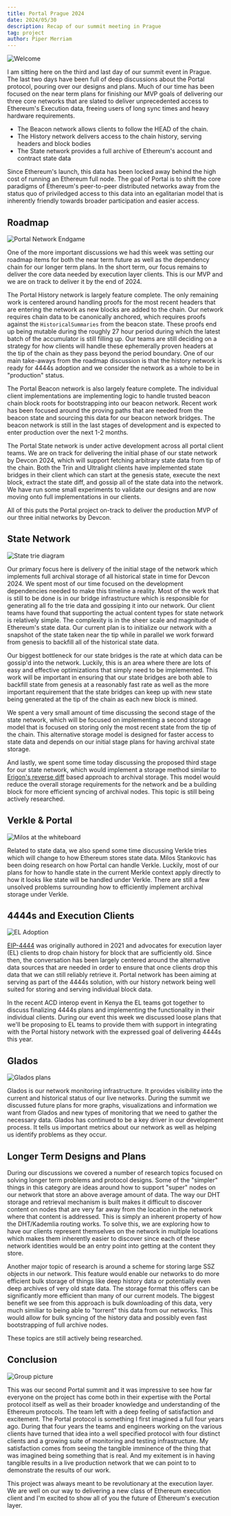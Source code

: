 ```yaml
---
title: Portal Prague 2024
date: 2024/05/30
description: Recap of our summit meeting in Prague
tag: project
author: Piper Merriam
---
```


![Welcome](../../public/images/2024-prague-welcome.jpeg)

I am sitting here on the third and last day of our summit event in Prague.  The
last two days have been full of deep discussions about the Portal protocol,
pouring over our designs and plans.  Much of our time has been focused on the
near term plans for finishing our MVP goals of delivering our three core
networks that are slated to deliver unprecedented access to Ethereum's
Execution data, freeing users of long sync times and heavy hardware
requirements.

- The Beacon network allows clients to follow the HEAD of the chain.
- The History network delivers access to the chain history, serving headers and block bodies
- The State network provides a full archive of Ethereum's account and contract state data

Since Ethereum's launch, this data has been locked away behind the high cost of
running an Ethereum full node.  The goal of Portal is to shift the core
paradigms of Ethereum's peer-to-peer distributed networks away from the status
quo of priviledged access to this data into an egalitarian model that is
inherently friendly towards broader participation and easier access.  

## Roadmap

![Portal Network Endgame](../../public/images/2024-prague-endgame-portal.jpeg)

One of the more important discussions we had this week was setting our roadmap
items for both the near term future as well as the dependency chain for our
longer term plans.  In the short term, our focus remains to deliver the core
data needed by execution layer clients.  This is our MVP and we are on track to
deliver it by the end of 2024.

The Portal History network is largely feature complete.  The only remaining work is
centered around handling proofs for the most recent headers that are entering
the network as new blocks are added to the chain.  Our network requires chain
data to be canonically anchored, which requires proofs against the
`HistoricalSummaries` from the beacon state.  These proofs end up being mutable
during the roughly 27 hour period during which the latest batch of the
accumulator is still filling up.  Our teams are still deciding on a strategy
for how clients will handle these ephemerally proven headers at the tip of the
chain as they pass beyond the period boundary. One of our main take-aways from
the roadmap discussion is that the history network is ready for 4444s adoption
and we consider the network as a whole to be in "production" status.

The Portal Beacon network is also largely feature complete. The individual client
implementations are implementing logic to handle trusted beacon chain block
roots for bootstrapping into our beacon network. Recent work has been focused
around the proving paths that are needed from the beacon state and sourcing
this data for our beacon network bridges.  The beacon network is still in the
last stages of development and is expected to enter production over the next
1-2 months.

The Portal State network is under active development across all portal client
teams. We are on track for delivering the initial phase of our state network by
Devcon 2024, which will support fetching arbitrary state data from tip of the
chain. Both the Trin and Ultralight clients have implemented state bridges in
their client which can start at the genesis state, execute the next block,
extract the state diff, and gossip all of the state data into the network. We
have run some small experiments to validate our designs and are now moving onto
full implementations in our clients.

All of this puts the Portal project on-track to deliver the production MVP of
our three initial networks by Devcon.

## State Network

![State trie diagram](../../public/images/2024-prague-state-diagram.jpeg)

Our primary focus here is delivery of the initial stage of the network which
implements full archival storage of all historical state in time for Devcon
2024. We spent most of our time focused on the development dependencies needed
to make this timeline a reality. Most of the work that is still to be done is
in our bridge infrastructure which is responsible for generating all fo the
trie data and gossiping it into our network. Our client teams have found that
supporting the actual content types for state network is relatively simple. The
complexity is in the sheer scale and magnitude of Ethereum's state data.  Our
current plan is to initialize our network with a snapshot of the state taken
near the tip while in parallel we work forward from genesis to backfill all of
the historical state data.

Our biggest bottleneck for our state bridges is the rate at which data can be
gossip'd into the network.  Luckily, this is an area where there are lots of
easy and effective optimizations that simply need to be implemented.  This work
will be important in ensuring that our state bridges are both able to backfill
state from genesis at a reasonably fast rate as well as the more important
requirement that the state bridges can keep up with new state being generated
at the tip of the chain as each new block is mined.

We spent a very small amount of time discussing the second stage of the state
network, which will be focused on implementing a second storage model that is
focused on storing only the most recent state from the tip of the chain. This
alternative storage model is designed for faster access to state data and
depends on our initial stage plans for having archival state storage.

And lastly, we spent some time today discussing the proposed third stage for
our state network, which would implement a storage method similar to [Erigon's
reverse
diff](https://github.com/ledgerwatch/erigon/blob/main/docs/programmers_guide/db_walkthrough.MD)
based approach to archival storage.  This model would reduce the overall
storage requirements for the network and be a building block for more efficient
syncing of archival nodes.  This topic is still being actively researched.


## Verkle & Portal

![Milos at the whiteboard](../../public/images/2024-prague-milos-whiteboard.jpg)

Related to state data, we also spend some time discussing Verkle tries which
will change to how Ethereum stores state data. Milos Stankovic has been doing
research on how Portal can handle Verkle.  Luckily, most of our plans for how
to handle state in the current Merkle context apply directly to how it looks
like state will be handled under Verkle. There are still a few unsolved
problems surrounding how to efficiently implement archival storage under
Verkle.


## 4444s and Execution Clients

![EL Adoption](../../public/images/2024-prague-el-adoption.jpeg)

[EIP-4444](https://eips.ethereum.org/EIPS/eip-4444) was originally authored in
2021 and advocates for execution layer (EL) clients to drop chain history for
block that are sufficiently old.  Since then, the conversation has been largely
centered around the alternative data sources that are needed in order to ensure
that once clients drop this data that we can still reliably retrieve it.
Portal network has been aiming at serving as part of the 4444s solution, with
our history network being well suited for storing and serving individual block
data.

In the recent ACD interop event in Kenya the EL teams got together to discuss
finalizing 4444s plans and implementing the functionality in their individual
clients. During our event this week we discussed loose plans that we'll be
proposing to EL teams to provide them with support in integrating with the
Portal history network with the expressed goal of delivering 4444s this year.

## Glados

![Glados plans](../../public/images/2024-prague-glados-plans.jpeg)

Glados is our network monitoring infrastructure. It provides visibility into the
current and historical status of our live networks. During the summit we
discussed future plans for more graphs, visualizations and information we want
from Glados and new types of monitoring that we need to gather the necessary
data.  Glados has continued to be a key driver in our development process. It
tells us important metrics about our network as well as helping us identify
problems as they occur.


## Longer Term Designs and Plans

During our discussions we covered a number of research topics focused on
solving longer term problems and protocol designs.  Some of the "simpler"
things in this category are ideas around how to support "super" nodes on our
network that store an above average amount of data.  The way our DHT storage
and retrieval mechanism is built makes it difficult to discover content on
nodes that are very far away from the location in the network where that
content is addressed.  This is simply an inherent property of how the
DHT/Kademlia routing works.  To solve this, we are exploring how to have our
clients represent themselves on the network in multiple locations which makes
them inherently easier to discover since each of these network identities would
be an entry point into getting at the content they store.

Another major topic of research is around a scheme for storing large SSZ
objects in our network.  This feature would enable our networks to do more
efficient bulk storage of things like deep history data or potentially even
deep archives of very old state data.  The storage format this offers can be
significantly more efficient than many of our current models.  The biggest
benefit we see from this approach is bulk downloading of this data, very much
similiar to being able to "torrent" this data from our networks.  This would
allow for bulk syncing of the history data and possibly even fast bootstrapping
of full archive nodes.

These topics are still actively being researched.


## Conclusion

![Group picture](../../public/images/2024-prague-group.jpeg)

This was our second Portal summit and it was impressive to see how far everyone
on the project has come both in their expertise with the Portal protocol itself
as well as their broader knowledge and understanding of the Ethereum protocols.
The team left with a deep feeling of satisfaction and excitement.  The Portal
protocol is something I first imagined a full four years ago.  During that four
years the teams and engineers working on the various clients have turned that
idea into a well specified protocol with four distinct clients and a growing
suite of monitoring and testing infrastructure.  My satisfaction comes from
seeing the tangible imminence of the thing that was imagined being something
that is real.  And my exitement is in having tangible results in a live
production network that we can point to to demonstrate the results of our work.

This project was always meant to be revolutionary at the execution layer. We
are well on our way to delivering a new class of Ethereum execution client and
I'm excited to show all of you the future of Ethereum's execution layer.
